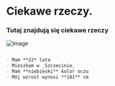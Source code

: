 # Ciekawe rzeczy.

### Tutaj znajdują się ciekawe rzeczy

![Image](https://ocdn.eu/pulscms-transforms/1/El9k9kpTURBXy9mOTk1NzZhNTY3YjhlYjljZWQ3MDcxMGJjNWEzZTZhNy5qcGeTlQMAFs0C1M0Bl5MFzQMUzQG8kwmmMDZjMDIzBoGhMAU/gettyimages-954867550.webp)


```markdown

- Mam **22* lata
- Mieszkam w _Szczecinie_
- Mam **niebieski** kolor oczu
- Mój wzrost wynosi **181** cm

